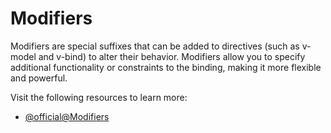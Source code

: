 # Modifiers

Modifiers are special suffixes that can be added to directives (such as v-model and v-bind) to alter their behavior. Modifiers allow you to specify additional functionality or constraints to the binding, making it more flexible and powerful.

Visit the following resources to learn more:

- [@official@Modifiers](https://vuejs.org/guide/essentials/forms.html#modifiers)
